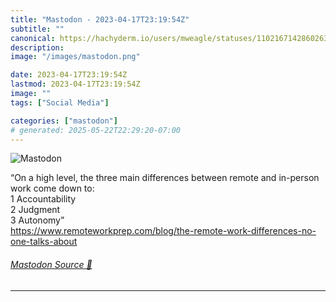 ```yaml
---
title: "Mastodon - 2023-04-17T23:19:54Z"
subtitle: ""
canonical: https://hachyderm.io/users/mweagle/statuses/110216714286026304
description:
image: "/images/mastodon.png"

date: 2023-04-17T23:19:54Z
lastmod: 2023-04-17T23:19:54Z
image: ""
tags: ["Social Media"]

categories: ["mastodon"]
# generated: 2025-05-22T22:29:20-07:00
---
```

![Mastodon](/images/mastodon.png)

<p>“On a high level, the three main differences between remote and in-person work come down to:<br />	1	Accountability<br />	2	Judgment<br />	3	Autonomy”<br /><a href="https://www.remoteworkprep.com/blog/the-remote-work-differences-no-one-talks-about" target="_blank" rel="nofollow noopener noreferrer" translate="no"><span class="invisible">https://www.</span><span class="ellipsis">remoteworkprep.com/blog/the-re</span><span class="invisible">mote-work-differences-no-one-talks-about</span></a></p>


###### [Mastodon Source 🐘](https://hachyderm.io/@mweagle/110216714286026304)

___
